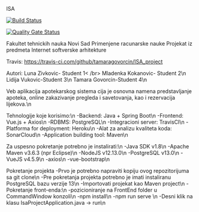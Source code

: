 ISA

[![Build Status](https://travis-ci.com/tamaragovorcin/ISA_project.svg?branch=develop)](https://travis-ci.com/tamaragovorcin/ISA_project)

[![Quality Gate Status](https://sonarcloud.io/api/project_badges/measure?project=tamaragovorcin_ISA_project&metric=alert_status)](https://sonarcloud.io/dashboard?id=tamaragovorcin_ISA_project)


Fakultet tehnickih nauka Novi Sad
Primenjene racunarske nauke
Projekat iz predmeta Internet softverske arhitekture

Travis: https://travis-ci.com/github/tamaragovorcin/ISA_project

Autori:
  Luna Zivkovic- Student 1< /br>
  Mladenka Kokanovic- Student 2\n
  Lidija Vukovic-Student 3\n
  Tamara Govorcin-Student 4\n

Veb aplikacija apotekarskog sistema cija je osnovna namena predstavljanje apoteka, online zakazivanje pregleda i savetovanja, kao i rezervacija lijekova.\n

Tehnologije koje korisimo:\n
  -Backend: Java + Spring Boot\n
  -Frontend: Vue.js + Axios\n
  -RDBMS: PostgreSQL\n
  -Integracioni server: TravisCI\n
  -Platforma for deployment: Heroku\n
  -Alat za analizu kvaliteta koda: SonarCloud\n
  -Application building tool: Maven\n


Za uspesno pokretanje potrebno je instalirati:\n
  -Java SDK v1.8\n
  -Apache Maven v3.6.3 (npr Eclipse)\n
  -NodeJS v12.13.0\n
  -PostgreSQL v13.0\n
  -VueJS v4.5.9\n
  -axios\n
  -vue-bootstrap\n

Pokretanje projekta
  -Prvo je potrebno napraviti kopiju ovog repozitorijuma sa git clone\n
  -Pre pokretanja projekta potrebno je imati instaliranu PostgreSQL bazu verzije 13\n
  -Importovati projekat kao Maven project\n
  -Pokretanje front-enda:\n
    -pozicioniranje na FrontEnd folder u CommandWindow konzoli\n
    -npm install\n
    -npm run serve  \n
  -Desni klik na klasu IsaProjectApplication.java -> run\n

